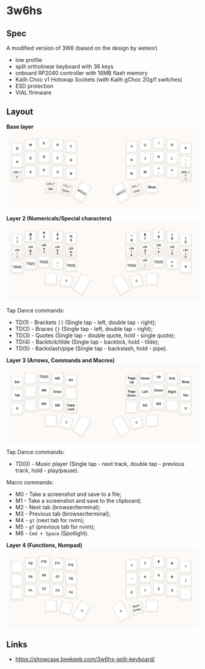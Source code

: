 # 3w6hs

## Spec

A modified version of 3W6 (based on the design by weteor)

- low profile
- split ortholinear keyboard with 36 keys
- onboard RP2040 controller with 16MB flash memory
- Kailh Choc v1 Hotswap Sockets (with Kailh gChoc 20g/f switches)
- ESD protection
- VIAL firmware

## Layout

**Base layer**
![layout_1](img/1.png)

**Layer 2 (Numericals/Special characters)**
![layout_2](img/2.png)

Tap Dance commands:
- TD(1) - Brackets `[]` (Single tap - left, double tap - right);
- TD(2) - Braces `{}` (Single tap - left, double tap - right);
- TD(3) - Quotes (Single tap - double quote, hold - single quote);
- TD(4) - Backtick/tilde (Single tap - backtick, hold - tilde);
- TD(5) - Backslash/pipe (Single tap - backslash, hold - pipe).
  
**Layer 3 (Arrows, Commands and Macros)**
![layout_3](img/3.png)

Tap Dance commands:
- TD(0) - Music player (Single tap - next track, double tap - previous track, hold - play/pause).

Macro commands:
- M0 - Take a screenshot and save to a file;
- M1 - Take a screenshot and save to the clipboard;
- M2 - Next tab (browser/terminal);
- M3 - Previous tab (browser/terminal);
- M4 - `gt` (next tab for nvim);
- M5 - `gT` (previous tab for nvim);
- M6 - `Cmd + Space` (Spotlight).

**Layer 4 (Functions, Numpad)**
![layout_4](img/4.png)

## Links

- https://showcase.beekeeb.com/3w6hs-split-keyboard/
